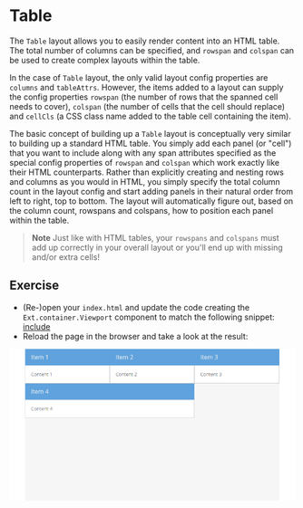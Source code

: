 # Table

The `Table` layout allows you to easily render content into an HTML table. The
total number of columns can be specified, and `rowspan` and `colspan` can be
used to create complex layouts within the table.

In the case of `Table` layout, the only valid layout config properties are
`columns` and `tableAttrs`. However, the items added to a layout can supply the
config properties `rowspan` (the number of rows that the spanned cell needs to
cover), `colspan` (the number of cells that the cell should replace) and
`cellCls` (a CSS class name added to the table cell containing the item).

The basic concept of building up a `Table` layout is conceptually very similar
to building up a standard HTML table. You simply add each panel (or "cell") that
you want to include along with any span attributes specified as the special
config properties of `rowspan` and `colspan` which work exactly like their HTML
counterparts. Rather than explicitly creating and nesting rows and columns as
you would in HTML, you simply specify the total column count in the layout
config and start adding panels in their natural order from left to right, top
to bottom. The layout will automatically figure out, based on the column count,
rowspans and colspans, how to position each panel within the table.

> **Note** Just like with HTML tables, your `rowspans` and `colspans` must add
           up correctly in your overall layout or you'll end up with missing
           and/or extra cells!

## Exercise

* (Re-)open your `index.html` and update the code creating the `Ext.container.Viewport`
  component to match the following snippet:
  [include](../snippets/layout-table.js)
* Reload the page in the browser and take a look at the result:

![Table layout.](../assets/layout-table.png)
